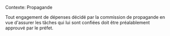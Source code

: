 Contexte: Propagande

Tout engagement de dépenses décidé par la commission de propagande en vue d'assurer les tâches qui lui sont confiées doit être préalablement approuvé par le préfet.